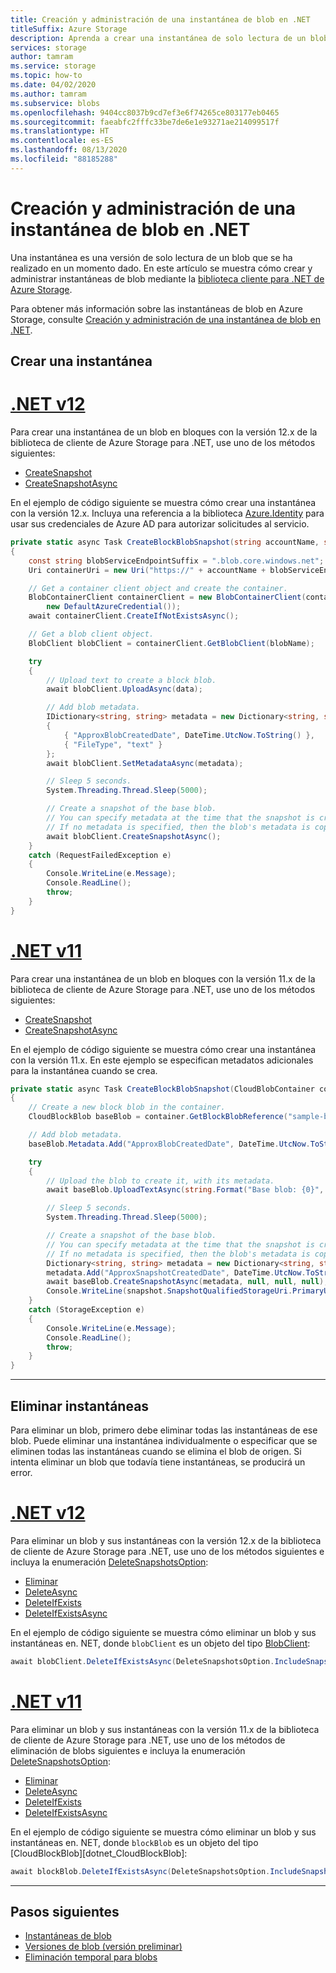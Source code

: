 ```yaml
---
title: Creación y administración de una instantánea de blob en .NET
titleSuffix: Azure Storage
description: Aprenda a crear una instantánea de solo lectura de un blob para hacer una copia de seguridad de los datos de blob en un momento determinado.
services: storage
author: tamram
ms.service: storage
ms.topic: how-to
ms.date: 04/02/2020
ms.author: tamram
ms.subservice: blobs
ms.openlocfilehash: 9404cc8037b9cd7ef3e6f74265ce803177eb0465
ms.sourcegitcommit: faeabfc2fffc33be7de6e1e93271ae214099517f
ms.translationtype: HT
ms.contentlocale: es-ES
ms.lasthandoff: 08/13/2020
ms.locfileid: "88185288"
---
```

# <a name="create-and-manage-a-blob-snapshot-in-net"></a>Creación y administración de una instantánea de blob en .NET

Una instantánea es una versión de solo lectura de un blob que se ha realizado en un momento dado. En este artículo se muestra cómo crear y administrar instantáneas de blob mediante la [biblioteca cliente para .NET de Azure Storage](/dotnet/api/overview/azure/storage?view=azure-dotnet).

Para obtener más información sobre las instantáneas de blob en Azure Storage, consulte [Creación y administración de una instantánea de blob en .NET](snapshots-overview.md).

## <a name="create-a-snapshot"></a>Crear una instantánea

# <a name="net-v12"></a>[.NET v12](#tab/dotnet)

Para crear una instantánea de un blob en bloques con la versión 12.x de la biblioteca de cliente de Azure Storage para .NET, use uno de los métodos siguientes:

- [CreateSnapshot](/dotnet/api/azure.storage.blobs.specialized.blobbaseclient.createsnapshot)
- [CreateSnapshotAsync](/dotnet/api/azure.storage.blobs.specialized.blobbaseclient.createsnapshotasync)

En el ejemplo de código siguiente se muestra cómo crear una instantánea con la versión 12.x. Incluya una referencia a la biblioteca [Azure.Identity](https://www.nuget.org/packages/azure.identity) para usar sus credenciales de Azure AD para autorizar solicitudes al servicio.

```csharp
private static async Task CreateBlockBlobSnapshot(string accountName, string containerName, string blobName, Stream data)
{
    const string blobServiceEndpointSuffix = ".blob.core.windows.net";
    Uri containerUri = new Uri("https://" + accountName + blobServiceEndpointSuffix + "/" + containerName);

    // Get a container client object and create the container.
    BlobContainerClient containerClient = new BlobContainerClient(containerUri,
        new DefaultAzureCredential());
    await containerClient.CreateIfNotExistsAsync();

    // Get a blob client object.
    BlobClient blobClient = containerClient.GetBlobClient(blobName);

    try
    {
        // Upload text to create a block blob.
        await blobClient.UploadAsync(data);

        // Add blob metadata.
        IDictionary<string, string> metadata = new Dictionary<string, string>
        {
            { "ApproxBlobCreatedDate", DateTime.UtcNow.ToString() },
            { "FileType", "text" }
        };
        await blobClient.SetMetadataAsync(metadata);

        // Sleep 5 seconds.
        System.Threading.Thread.Sleep(5000);

        // Create a snapshot of the base blob.
        // You can specify metadata at the time that the snapshot is created.
        // If no metadata is specified, then the blob's metadata is copied to the snapshot.
        await blobClient.CreateSnapshotAsync();
    }
    catch (RequestFailedException e)
    {
        Console.WriteLine(e.Message);
        Console.ReadLine();
        throw;
    }
}
```

# <a name="net-v11"></a>[.NET v11](#tab/dotnet11)

Para crear una instantánea de un blob en bloques con la versión 11.x de la biblioteca de cliente de Azure Storage para .NET, use uno de los métodos siguientes:

- [CreateSnapshot](/dotnet/api/microsoft.azure.storage.blob.cloudblockblob.createsnapshot)
- [CreateSnapshotAsync](/dotnet/api/microsoft.azure.storage.blob.cloudblockblob.createsnapshotasync)

En el ejemplo de código siguiente se muestra cómo crear una instantánea con la versión 11.x. En este ejemplo se especifican metadatos adicionales para la instantánea cuando se crea.

```csharp
private static async Task CreateBlockBlobSnapshot(CloudBlobContainer container)
{
    // Create a new block blob in the container.
    CloudBlockBlob baseBlob = container.GetBlockBlobReference("sample-base-blob.txt");

    // Add blob metadata.
    baseBlob.Metadata.Add("ApproxBlobCreatedDate", DateTime.UtcNow.ToString());

    try
    {
        // Upload the blob to create it, with its metadata.
        await baseBlob.UploadTextAsync(string.Format("Base blob: {0}", baseBlob.Uri.ToString()));

        // Sleep 5 seconds.
        System.Threading.Thread.Sleep(5000);

        // Create a snapshot of the base blob.
        // You can specify metadata at the time that the snapshot is created.
        // If no metadata is specified, then the blob's metadata is copied to the snapshot.
        Dictionary<string, string> metadata = new Dictionary<string, string>();
        metadata.Add("ApproxSnapshotCreatedDate", DateTime.UtcNow.ToString());
        await baseBlob.CreateSnapshotAsync(metadata, null, null, null);
        Console.WriteLine(snapshot.SnapshotQualifiedStorageUri.PrimaryUri);
    }
    catch (StorageException e)
    {
        Console.WriteLine(e.Message);
        Console.ReadLine();
        throw;
    }
}
```

---

## <a name="delete-snapshots"></a>Eliminar instantáneas

Para eliminar un blob, primero debe eliminar todas las instantáneas de ese blob. Puede eliminar una instantánea individualmente o especificar que se eliminen todas las instantáneas cuando se elimina el blob de origen. Si intenta eliminar un blob que todavía tiene instantáneas, se producirá un error.

# <a name="net-v12"></a>[.NET v12](#tab/dotnet)

Para eliminar un blob y sus instantáneas con la versión 12.x de la biblioteca de cliente de Azure Storage para .NET, use uno de los métodos siguientes e incluya la enumeración [DeleteSnapshotsOption](/dotnet/api/azure.storage.blobs.models.deletesnapshotsoption):

- [Eliminar](/dotnet/api/azure.storage.blobs.specialized.blobbaseclient.delete)
- [DeleteAsync](/dotnet/api/azure.storage.blobs.specialized.blobbaseclient.deleteasync)
- [DeleteIfExists](/dotnet/api/azure.storage.blobs.specialized.blobbaseclient.deleteifexists)
- [DeleteIfExistsAsync](/dotnet/api/azure.storage.blobs.specialized.blobbaseclient.deleteifexistsasync)

En el ejemplo de código siguiente se muestra cómo eliminar un blob y sus instantáneas en. NET, donde `blobClient` es un objeto del tipo [BlobClient](/dotnet/api/azure.storage.blobs.blobclient):

```csharp
await blobClient.DeleteIfExistsAsync(DeleteSnapshotsOption.IncludeSnapshots, null, default);
```

# <a name="net-v11"></a>[.NET v11](#tab/dotnet11)

Para eliminar un blob y sus instantáneas con la versión 11.x de la biblioteca de cliente de Azure Storage para .NET, use uno de los métodos de eliminación de blobs siguientes e incluya la enumeración [DeleteSnapshotsOption](/dotnet/api/microsoft.azure.storage.blob.deletesnapshotsoption):

- [Eliminar](/dotnet/api/microsoft.azure.storage.blob.cloudblob.delete)
- [DeleteAsync](/dotnet/api/microsoft.azure.storage.blob.cloudblob.deleteasync)
- [DeleteIfExists](/dotnet/api/microsoft.azure.storage.blob.cloudblob.deleteifexists)
- [DeleteIfExistsAsync](/dotnet/api/microsoft.azure.storage.blob.cloudblob.deleteifexistsasync)

En el ejemplo de código siguiente se muestra cómo eliminar un blob y sus instantáneas en. NET, donde `blockBlob` es un objeto del tipo [CloudBlockBlob][dotnet_CloudBlockBlob]:

```csharp
await blockBlob.DeleteIfExistsAsync(DeleteSnapshotsOption.IncludeSnapshots, null, null, null);
```

---

## <a name="next-steps"></a>Pasos siguientes

- [Instantáneas de blob](snapshots-overview.md)
- [Versiones de blob (versión preliminar)](versioning-overview.md)
- [Eliminación temporal para blobs](storage-blob-soft-delete.md)